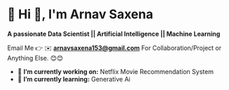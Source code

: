 # 💫 Hi 👋, I'm Arnav Saxena
**A passionate Data Scientist || Artificial Intelligence || Machine Learning**

Email Me 👉 ✉️ **arnavsaxena153@gmail.com** For Collaboration/Project or Anything Else. 😊😊

- 🔭 **I’m currently working on:** Netflix Movie Recommendation System
- 🌱 **I’m currently learning:** Generative Ai
